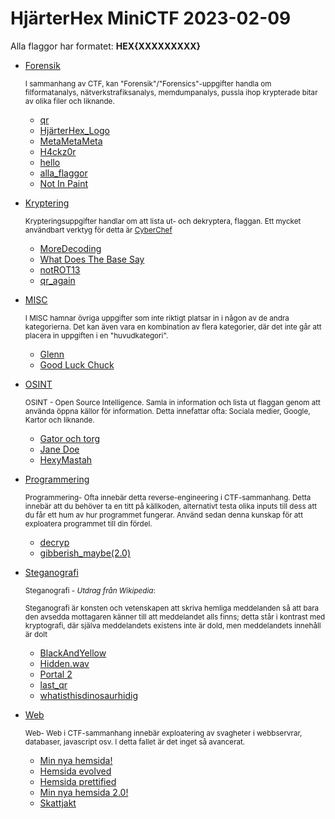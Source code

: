 # **HjärterHex MiniCTF 2023-02-09**

Alla flaggor har formatet: **HEX{XXXXXXXXX}**

* [Forensik](Forensik/)

  <sub>I sammanhang av CTF, kan "Forensik"/"Forensics"-uppgifter handla om filformatanalys, nätverkstrafiksanalys, memdumpanalys, pussla ihop krypterade bitar av olika filer och liknande.</sub>
  - [qr](Forensik/qr.png)
  - [HjärterHex_Logo](Forensik/HjärterHex_Logo.png)
  - [MetaMetaMeta](Forensik/MetaMetaMeta.png)
  - [H4ckz0r](Forensik/H4ckz0r.zip)
  - [hello](Forensik/hello.zip)
  - [alla_flaggor](Forensik/alla_flaggor.docx)
  - [Not In Paint](Forensik/not_in_paint.jpg)

* [Kryptering](Kryptering/)

  <sub>Krypteringsuppgifter handlar om att lista ut- och dekryptera, flaggan. Ett mycket användbart verktyg för detta är [CyberChef](https://cyberchef.org/) </sub>
  - [MoreDecoding](Kryptering/MoreDecoding.txt)
  - [What Does The Base Say](Kryptering/What_does_the_base_say.txt)
  - [notROT13](Kryptering/notROT13.txt)
  - [qr_again](Kryptering/qr_again.png)
  

* [MISC](MISC/)

  <sub>I MISC hamnar övriga uppgifter som inte riktigt platsar in i någon av de andra kategorierna. Det kan även vara en kombination av flera kategorier, där det inte går att placera in uppgiften i en "huvudkategori".</sub>
  - [Glenn](MISC/Glenn)
  - [Good Luck Chuck](MISC/GoodLuckChuck.7z)
  

* [OSINT](OSINT/)

  <sub>OSINT - Open Source Intelligence. Samla in information och lista ut flaggan genom att använda öppna källor för information. Detta innefattar ofta: Sociala medier, Google, Kartor och liknande.</sub>
  - [Gator och torg](OSINT/Gator%20och%20torg.png)
  - [Jane Doe](OSINT/Jane_Doe)
  - [HexyMastah](OSINT/HexyMastah)
  

* [Programmering](Programmering/)

  <sub>Programmering- Ofta innebär detta reverse-engineering i CTF-sammanhang. Detta innebär att du behöver ta en titt på källkoden, alternativt testa olika inputs till dess att du får ett hum av hur programmet fungerar. Använd sedan denna kunskap för att exploatera programmet till din fördel.</sub>
  - [decryp](Programmering/decrypt.py)
  - [gibberish_maybe(2.0)](Programmering/gibberish_maybe(2.0).py)
  

* [Steganografi](Steganografi/)

  <sub>Steganografi - _Utdrag från Wikipedia_: </sub>
  
  <sub>Steganografi är konsten och vetenskapen att skriva hemliga meddelanden så att bara den avsedda mottagaren känner till att meddelandet alls finns; detta står i kontrast med kryptografi, där själva meddelandets existens inte är dold, men meddelandets innehåll är dolt</sub>
  - [BlackAndYellow](Steganografi/BlackAndYellow.pdf)
  - [Hidden.wav](Steganografi/Hidden.wav)
  - [Portal 2](Steganografi/Portal_2.wav)
  - [last_qr](Steganografi/last_qr.png)
  - [whatisthisdinosaurhidig](Steganografi/whatisthisdinosaurhidig.jpg)
  

* [Web](Web/)

  <sub>Web- Web i CTF-sammanhang innebär exploatering av svagheter i webbservrar, databaser, javascript osv. I detta fallet är det inget så avancerat.</sub>
  - [Min nya hemsida!](https://ctf.chrob.se/1)
  - [Hemsida evolved](https://ctf.chrob.se/2)
  - [Hemsida prettified](https://ctf.chrob.se/3)
  - [Min nya hemsida 2.0!](https://ctf.chrob.se/4)
  - [Skattjakt](https://ctf.chrob.se/5)
